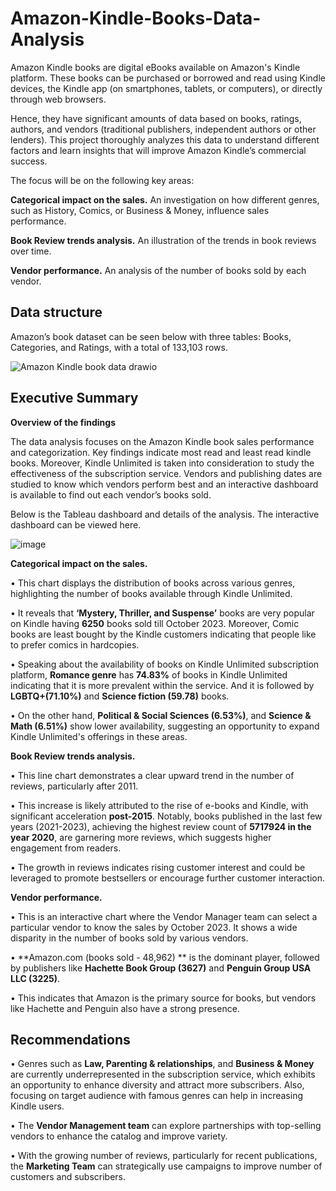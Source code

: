 # Amazon-Kindle-Books-Data-Analysis

Amazon Kindle books are digital eBooks available on Amazon's Kindle platform. These books can be purchased or borrowed and read using Kindle devices, the Kindle app (on smartphones, tablets, or computers), or directly through web browsers.  

Hence, they have significant amounts of data based on books, ratings, authors, and vendors (traditional publishers, independent authors or other lenders). This project thoroughly analyzes this data to understand different factors and learn insights that will improve Amazon Kindle’s commercial success.

The focus will be on the following key areas:

**Categorical impact on the sales.** An investigation on how different genres, such as History, Comics, or Business & Money, influence sales performance.

**Book Review trends analysis.** An illustration of the trends in book reviews over time.

**Vendor performance.** An analysis of the number of books sold by each vendor. 


## Data structure 

Amazon’s book dataset can be seen below with three tables: Books, Categories, and Ratings, with a total of 133,103 rows.

![Amazon Kindle book data drawio](https://github.com/user-attachments/assets/f7e3f910-7a0f-4052-98ed-375edcdcd171)

## Executive Summary

**Overview of the findings**

The data analysis focuses on the Amazon Kindle book sales performance and categorization. Key findings indicate most read and least read kindle books. Moreover, Kindle Unlimited is taken into consideration to study the effectiveness of the subscription service. Vendors and publishing dates are studied to know which vendors perform best and an interactive dashboard is available to find out each vendor’s books sold.

Below is the Tableau dashboard and details of the analysis. The interactive dashboard can be viewed here.

![image](https://github.com/user-attachments/assets/da437aa5-5cea-4680-b7d6-1665dd35bb07)


**Categorical impact on the sales.**

•	This chart displays the distribution of books across various genres, highlighting the number of books available through Kindle Unlimited. 

•	It reveals that **‘Mystery, Thriller, and Suspense’** books are very popular on Kindle having **6250** books sold till October 2023. Moreover, Comic books are least bought by the Kindle customers indicating that people like to prefer comics in hardcopies. 

•	Speaking about the availability of books on Kindle Unlimited subscription platform, **Romance genre** has **74.83%** of books in Kindle Unlimited indicating that it is more prevalent within the service. And it is followed by **LGBTQ+(71.10%)** and **Science fiction (59.78)** books. 

•	On the other hand, **Political & Social Sciences (6.53%)**, and **Science & Math (6.51%)** show lower availability, suggesting an opportunity to expand Kindle Unlimited's offerings in these areas.

**Book Review trends analysis.**

•	This line chart demonstrates a clear upward trend in the number of reviews, particularly after 2011.

•	This increase is likely attributed to the rise of e-books and Kindle, with significant acceleration **post-2015**. Notably, books published in the last few years (2021-2023), achieving the highest review count of **5717924 in the year 2020**, are garnering more reviews, which suggests higher engagement from readers. 

•	The growth in reviews indicates rising customer interest and could be leveraged to promote bestsellers or encourage further customer interaction.

**Vendor performance.**

•	This is an interactive chart where the Vendor Manager team can select a particular vendor to know the sales by October 2023. It shows a wide disparity in the number of books sold by various vendors. 

•	**Amazon.com (books sold - 48,962) ** is the dominant player, followed by publishers like **Hachette Book Group (3627)** and **Penguin Group USA LLC (3225)**. 

•	This indicates that Amazon is the primary source for books, but vendors like Hachette and Penguin also have a strong presence. 



## Recommendations

•	Genres such as **Law, Parenting & relationships**, and **Business & Money** are currently underrepresented in the subscription service, which exhibits an opportunity to enhance diversity and attract more subscribers. Also, focusing on target audience with famous genres can help in increasing Kindle users.

•	The **Vendor Management team** can explore partnerships with top-selling vendors to enhance the catalog and improve variety.

•	With the growing number of reviews, particularly for recent publications, the **Marketing Team** can strategically use campaigns to improve number of customers and subscribers.







